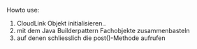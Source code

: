 Howto use:

1. CloudLink Objekt initialisieren..
2. mit dem Java Builderpattern Fachobjekte zusammenbasteln
3. auf denen schliesslich die post()-Methode aufrufen